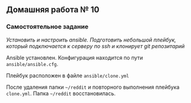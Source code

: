 ## Домашняя работа № 10

### Самостоятельное задание
*Установить и настроить ansible. Подготовить небольшой плейбук, который подключается к серверу по ssh и клонирует git репозитарий*

Ansible установлен. Конфигурация находится по пути `ansible/ansible.cfg`.

Плейбук расположен в файле `ansible/clone.yml`

После удаления папки `~/reddit` и повторного выполнения плейбука `clone.yml`. Папка `~/reddit` восстановилась.